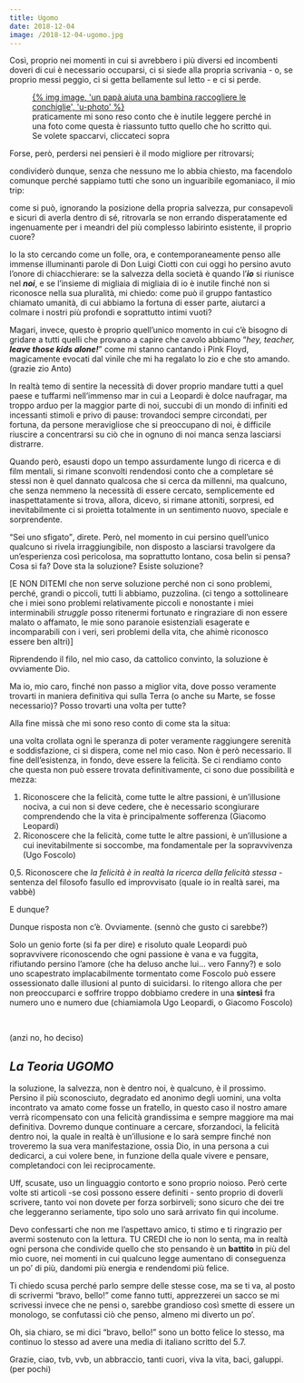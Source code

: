 ```yaml
---
title: Ugomo
date: 2018-12-04
image: /2018-12-04-ugomo.jpg
---
```

Così, proprio nei momenti in cui si avrebbero i più diversi ed incombenti doveri di cui è necessario occuparsi, ci si siede alla propria scrivania - o, se proprio messi peggio, ci si getta bellamente sul letto - e ci si perde.

<figure>
  <a href='https://youtu.be/N_8C3Z1W_HI?t=5' target='_blank' >
    {% img image, 'un papà aiuta una bambina  raccogliere le conchiglie', 'u-photo' %}
  </a>
  <figcaption>praticamente mi sono reso conto che è inutile leggere perché in una foto come questa è riassunto tutto quello che ho scritto qui. Se volete spaccarvi, cliccateci sopra</figcaption>
</figure>

Forse, però, perdersi nei pensieri è il modo migliore per ritrovarsi;

condividerò dunque, senza che nessuno me lo abbia chiesto, ma facendolo comunque perché sappiamo tutti che sono un inguaribile egomaniaco, il mio trip:

come si può, ignorando la posizione della propria salvezza, pur consapevoli e sicuri di averla dentro di sé, ritrovarla se non errando disperatamente ed ingenuamente per i meandri del più complesso labirinto esistente, il proprio cuore?

Io la sto cercando come un folle, ora, e contemporaneamente penso alle immense illuminanti parole di Don Luigi Ciotti con cui oggi ho persino avuto l’onore di chiacchierare: se la salvezza della società è quando l’**_io_** si riunisce nel **_noi_**, e se l’insieme di migliaia di migliaia di io è inutile finché non si riconosce nella sua pluralità, mi chiedo: come può il gruppo fantastico chiamato umanità, di cui abbiamo la fortuna di esser parte, aiutarci a colmare i nostri più profondi e soprattutto intimi vuoti?

Magari, invece, questo è proprio quell’unico momento in cui c’è bisogno di gridare a tutti quelli che provano a capire che cavolo abbiamo <q><em lang='en'>hey, teacher, **leave those kids alone!**</em></q> come mi stanno cantando i Pink Floyd, magicamente evocati dal vinile che mi ha regalato lo zio e che sto amando. (grazie zio Anto)

In realtà temo di sentire la necessità di dover proprio mandare tutti a quel paese e tuffarmi nell’immenso mar in cui a Leopardi è dolce naufragar, ma troppo arduo per la maggior parte di noi, succubi di un mondo di infiniti ed incessanti stimoli e privo di pause: trovandoci sempre circondati, per fortuna, da persone meravigliose che si preoccupano di noi, è difficile riuscire a concentrarsi su ciò che in ognuno di noi manca senza lasciarsi distrarre.

Quando però, esausti dopo un tempo assurdamente lungo di ricerca e di film mentali, si rimane sconvolti rendendosi conto che a completare sé stessi non è quel dannato qualcosa che si cerca da millenni, ma qualcuno, che senza nemmeno la necessità di essere cercato, semplicemente ed inaspettatamente si trova, allora, dicevo, si rimane attoniti, sorpresi, ed inevitabilmente ci si proietta totalmente in un sentimento nuovo, speciale e sorprendente.

<q>Sei uno sfigato</q>, direte. Però, nel momento in cui persino quell’unico qualcuno si rivela irraggiungibile, non disposto a lasciarsi travolgere da un’esperienza così pericolosa, ma soprattutto lontano, cosa belin si pensa? Cosa si fa? Dove sta la soluzione? Esiste soluzione?

[E NON DITEMI che non serve soluzione perché non ci sono problemi, perché, grandi o piccoli, tutti li abbiamo, puzzolina. (ci tengo a sottolineare che i miei sono problemi relativamente piccoli e nonostante i miei interminabili <em lang='en'>struggle</em> posso ritenermi fortunato e ringraziare di non essere malato o affamato, le mie sono paranoie esistenziali esagerate e incomparabili con i veri, seri problemi della vita, che ahimè riconosco essere ben altri)]

Riprendendo il filo, nel mio caso, da cattolico convinto, la soluzione è ovviamente Dio.

Ma io, mio caro, finché non passo a miglior vita, dove posso veramente trovarti in maniera definitiva qui sulla Terra (o anche su Marte, se fosse necessario)? Posso trovarti una volta per tutte?

Alla fine missà che mi sono reso conto di come sta la situa:

una volta crollata ogni le speranza di poter veramente raggiungere serenità e soddisfazione, ci si dispera, come nel mio caso. Non è però necessario. Il fine dell’esistenza, in fondo, deve essere la felicità. Se ci rendiamo conto che questa non può essere trovata definitivamente, ci sono due possibilità e mezza:

1. Riconoscere che la felicità, come tutte le altre passioni, è un’illusione nociva, a cui non si deve cedere, che è necessario scongiurare comprendendo che la vita è principalmente sofferenza (Giacomo Leopardi)
2. Riconoscere che la felicità, come tutte le altre passioni, è un’illusione a cui inevitabilmente si soccombe, ma fondamentale per la sopravvivenza (Ugo Foscolo) 

0,5. Riconoscere che _la felicità è in realtà la ricerca della felicità stessa_ - sentenza del filosofo  fasullo ed improvvisato (quale io in realtà sarei, ma vabbè)

E dunque?

Dunque risposta non c’è. Ovviamente. (sennò che gusto ci sarebbe?)

Solo un genio forte (si fa per dire) e risoluto quale Leopardi può sopravvivere riconoscendo che ogni passione è vana e va fuggita, rifiutando persino l’amore (che ha deluso anche lui… vero Fanny?) e solo uno scapestrato implacabilmente tormentato come Foscolo può essere ossessionato dalle illusioni al punto di suicidarsi. Io ritengo allora che per non preoccuparci e soffrire troppo dobbiamo credere in una **sintesi** fra numero uno e numero due (chiamiamola Ugo Leopardi, o Giacomo Foscolo)

<br>

(anzi no, ho deciso)

## *La Teoria UGOMO*

la soluzione, la salvezza, non è dentro noi, è qualcuno, è il prossimo. Persino il più sconosciuto, degradato ed anonimo degli uomini, una volta incontrato va amato come fosse un fratello, in questo caso il nostro amare verrà ricompensato con una felicità grandissima e sempre maggiore ma mai definitiva. Dovremo dunque continuare a cercare, sforzandoci, la felicità dentro noi, la quale in realtà è un’illusione e lo sarà sempre finché non troveremo la sua vera manifestazione, ossia Dio, in una persona a cui dedicarci, a cui volere bene, in funzione della quale vivere e pensare, completandoci con lei reciprocamente.

Uff, scusate, uso un linguaggio contorto e sono proprio noioso. Però certe volte sti articoli -se così possono essere definiti - sento proprio di doverli scrivere, tanto voi non dovete per forza sorbirveli; sono sicuro che dei tre che leggeranno seriamente, tipo solo uno sarà arrivato fin qui incolume.

Devo confessarti che non me l’aspettavo amico, ti stimo e ti ringrazio per avermi sostenuto con la lettura. TU CREDI che io non lo senta, ma in realtà ogni persona che condivide quello che sto pensando è un **battito** in più del mio cuore, nei momenti in cui qualcuno legge aumentano di conseguenza un po’ di più, dandomi più energia e rendendomi più felice.

Ti chiedo scusa perché parlo sempre delle stesse cose, ma se ti va, al posto di scrivermi <q>bravo, bello!</q> come fanno tutti, apprezzerei un sacco se mi scrivessi invece che ne pensi o, sarebbe grandioso così smette di essere un monologo, se confutassi ciò che penso, almeno mi diverto un po’.

Oh, sia chiaro, se mi dici <q>bravo, bello!</q> sono un botto felice lo stesso, ma continuo lo stesso ad avere una media di italiano scritto del 5.7.

Grazie, ciao, tvb, vvb, un abbraccio, tanti cuori, viva la vita, baci, galuppi. (per pochi)
